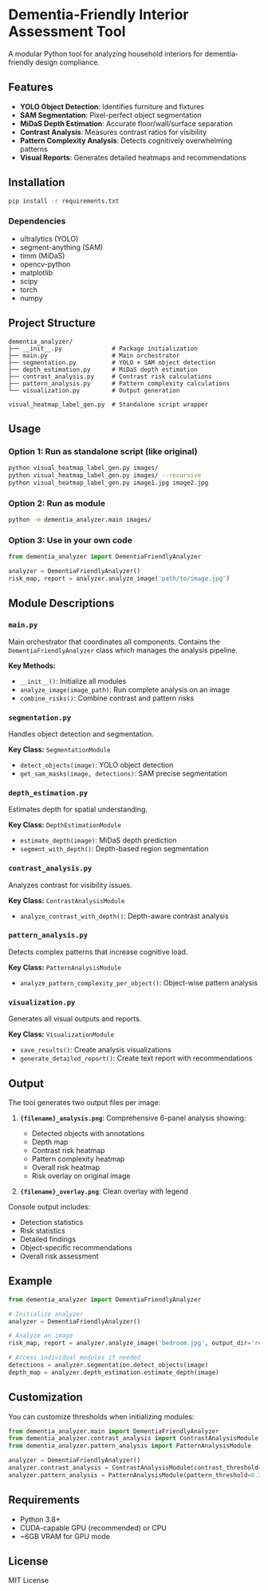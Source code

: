 # Dementia-Friendly Interior Assessment Tool

A modular Python tool for analyzing household interiors for dementia-friendly design compliance.

## Features

- **YOLO Object Detection**: Identifies furniture and fixtures
- **SAM Segmentation**: Pixel-perfect object segmentation
- **MiDaS Depth Estimation**: Accurate floor/wall/surface separation
- **Contrast Analysis**: Measures contrast ratios for visibility
- **Pattern Complexity Analysis**: Detects cognitively overwhelming patterns
- **Visual Reports**: Generates detailed heatmaps and recommendations

## Installation

```bash
pip install -r requirements.txt
```

### Dependencies
- ultralytics (YOLO)
- segment-anything (SAM)
- timm (MiDaS)
- opencv-python
- matplotlib
- scipy
- torch
- numpy

## Project Structure

```
dementia_analyzer/
├── __init__.py              # Package initialization
├── main.py                  # Main orchestrator
├── segmentation.py          # YOLO + SAM object detection
├── depth_estimation.py      # MiDaS depth estimation
├── contrast_analysis.py     # Contrast risk calculations
├── pattern_analysis.py      # Pattern complexity calculations
└── visualization.py         # Output generation

visual_heatmap_label_gen.py  # Standalone script wrapper
```

## Usage

### Option 1: Run as standalone script (like original)
```bash
python visual_heatmap_label_gen.py images/
python visual_heatmap_label_gen.py images/ --recursive
python visual_heatmap_label_gen.py image1.jpg image2.jpg
```

### Option 2: Run as module
```bash
python -m dementia_analyzer.main images/
```

### Option 3: Use in your own code
```python
from dementia_analyzer import DementiaFriendlyAnalyzer

analyzer = DementiaFriendlyAnalyzer()
risk_map, report = analyzer.analyze_image('path/to/image.jpg')
```

## Module Descriptions

### `main.py`
Main orchestrator that coordinates all components. Contains the `DementiaFriendlyAnalyzer` class which manages the analysis pipeline.

**Key Methods:**
- `__init__()`: Initialize all modules
- `analyze_image(image_path)`: Run complete analysis on an image
- `combine_risks()`: Combine contrast and pattern risks

### `segmentation.py`
Handles object detection and segmentation.

**Key Class:** `SegmentationModule`
- `detect_objects(image)`: YOLO object detection
- `get_sam_masks(image, detections)`: SAM precise segmentation

### `depth_estimation.py`
Estimates depth for spatial understanding.

**Key Class:** `DepthEstimationModule`
- `estimate_depth(image)`: MiDaS depth prediction
- `segment_with_depth()`: Depth-based region segmentation

### `contrast_analysis.py`
Analyzes contrast for visibility issues.

**Key Class:** `ContrastAnalysisModule`
- `analyze_contrast_with_depth()`: Depth-aware contrast analysis

### `pattern_analysis.py`
Detects complex patterns that increase cognitive load.

**Key Class:** `PatternAnalysisModule`
- `analyze_pattern_complexity_per_object()`: Object-wise pattern analysis

### `visualization.py`
Generates all visual outputs and reports.

**Key Class:** `VisualizationModule`
- `save_results()`: Create analysis visualizations
- `generate_detailed_report()`: Create text report with recommendations

## Output

The tool generates two output files per image:

1. **`{filename}_analysis.png`**: Comprehensive 6-panel analysis showing:
   - Detected objects with annotations
   - Depth map
   - Contrast risk heatmap
   - Pattern complexity heatmap
   - Overall risk heatmap
   - Risk overlay on original image

2. **`{filename}_overlay.png`**: Clean overlay with legend

Console output includes:
- Detection statistics
- Risk statistics
- Detailed findings
- Object-specific recommendations
- Overall risk assessment

## Example

```python
from dementia_analyzer import DementiaFriendlyAnalyzer

# Initialize analyzer
analyzer = DementiaFriendlyAnalyzer()

# Analyze an image
risk_map, report = analyzer.analyze_image('bedroom.jpg', output_dir='results')

# Access individual modules if needed
detections = analyzer.segmentation.detect_objects(image)
depth_map = analyzer.depth_estimation.estimate_depth(image)
```

## Customization

You can customize thresholds when initializing modules:

```python
from dementia_analyzer.main import DementiaFriendlyAnalyzer
from dementia_analyzer.contrast_analysis import ContrastAnalysisModule
from dementia_analyzer.pattern_analysis import PatternAnalysisModule

analyzer = DementiaFriendlyAnalyzer()
analyzer.contrast_analysis = ContrastAnalysisModule(contrast_threshold=2.0)
analyzer.pattern_analysis = PatternAnalysisModule(pattern_threshold=0.25)
```

## Requirements

- Python 3.8+
- CUDA-capable GPU (recommended) or CPU
- ~6GB VRAM for GPU mode

## License

MIT License
